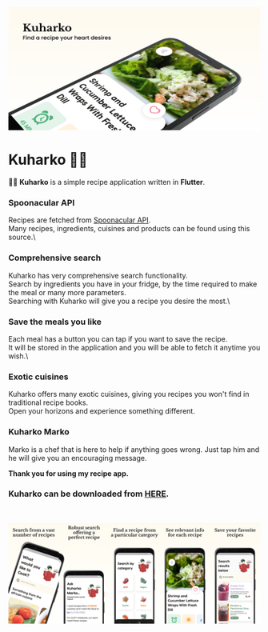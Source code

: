 ![Header](https://raw.githubusercontent.com/jokilic/kuharko/main/screenshots/header.png)

# Kuharko 👨‍🍳

👨‍🍳 **Kuharko** is a simple recipe application written in **Flutter**.

### Spoonacular API

Recipes are fetched from [Spoonacular API](https://spoonacular.com/food-api).\
Many recipes, ingredients, cuisines and products can be found using this source.\

### Comprehensive search

Kuharko has very comprehensive search functionality.\
Search by ingredients you have in your fridge, by the time required to make the meal or many more parameters.\
Searching with Kuharko will give you a recipe you desire the most.\


### Save the meals you like

Each meal has a button you can tap if you want to save the recipe.\
It will be stored in the application and you will be able to fetch it anytime you wish.\

### Exotic cuisines

Kuharko offers many exotic cuisines, giving you recipes you won't find in traditional recipe books.\
Open your horizons and experience something different.

### Kuharko Marko

Marko is a chef that is here to help if anything goes wrong.
Just tap him and he will give you an encouraging message.

**Thank you for using my recipe app.**

### Kuharko can be downloaded from [HERE](https://play.google.com/store/apps/details?id=com.josipkilic.kuharko).
&nbsp;

![Multi](https://raw.githubusercontent.com/jokilic/kuharko/main/screenshots/play.png)
